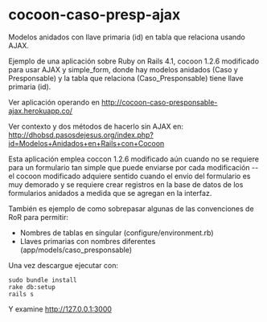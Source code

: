 cocoon-caso-presp-ajax
=======================

Modelos anidados con llave primaria (id) en tabla que relaciona usando AJAX.

Ejemplo de una aplicación sobre Ruby on Rails 4.1, cocoon 1.2.6 modificado
para usar AJAX y simple_form, donde hay modelos anidados (Caso y Presponsable) 
y la tabla que relaciona (Caso_Presponsable) tiene llave primaria (id).  

Ver aplicación operando en
http://cocoon-caso-presponsable-ajax.herokuapp.co/

Ver contexto y dos métodos de hacerlo sin AJAX en:
http://dhobsd.pasosdejesus.org/index.php?id=Modelos+Anidados+en+Rails+con+Cocoon

Esta aplicación emplea coccon 1.2.6 modificado aún cuando no se requiere 
para un formulario tan simple que puede enviarse por cada modificación
--el cocoon modificado adquiere sentido cuando el envío del formulario es 
muy demorado y se requiere crear registros en la base de datos de los 
formularios anidados a medida que se agregan en la interfaz.

También es ejemplo de como sobrepasar algunas de las convenciones de RoR para
permitir:
* Nombres de tablas en síngular (configure/environment.rb)
* Llaves primarias con nombres diferentes (app/models/caso_presponsable)

Una vez descargue ejecutar con:

	sudo bundle install
	rake db:setup
	rails s

Y examine http://127.0.0.1:3000
	
